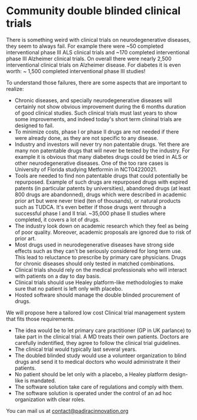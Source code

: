 # Community double blinded clinical trials
There is something weird with clinical trials on neurodegenerative diseases, they seem to always fail.
For example there were ~50 completed interventional phase III ALS clinical trials and ~170 completed interventional  phase III Alzheimer clinical trials. On overall there were nearly 2,500 interventional clinical trials on Alzheimer disease. For diabetes it is even worth: ~ 1,500 completed interventional phase III studies!

To understand those failures, there are some aspects that are important to realize:
- Chronic diseases, and specially neurodegenerative diseases will certainly not show obvious improvement during the 6 months duration of good clinical studies. Such clinical trials must last years to show some improvements, and indeed today's short term clininal trials are designed to fail.
- To minimize costs, phase I or phase II drugs are not needed if there were already done, as they are not specific to any disease.
- Industry and investors will never try non patentable drugs. Yet there are many non patentable drugs that will never be tested by the industry. For example it is obvious that many diabetes drugs could be tried in ALS or other neurodegenerative diseases. One of the too rare cases is University of Florida studying Metformin in NCT04220021.
- Tools are needed to find non patentable drugs that could potentially be repurposed. Example of such drugs are repurposed drugs with expired patents (in particular patents by universities), abandoned drugs (at least 800 drugs are abandonned), drugs which were described in academic prior art but were never tried (ten of thousands), or natural products such as TUDCA. It's even better if those drugs went through a successful phase I and II trial. ~35,000 phase II studies where completed, it covers a lot of drugs. 
- The industry look down on academic research which they feel as being of poor quality. Moreover, academic proposals are ignored due to risk of prior art.
- Most drugs used in neurodegenerative diseases have strong side effects such as they can't be seriously considered for long term use. This lead to reluctance to prescribe by primary care physicians. Drugs for chronic diseases should only tested in matched combinations.
- Clinical trials should rely on the medical professionals who will interact with patients on a day to day basis.
- Clinical trials should use Healey platform-like methodologies to make sure that no patient is left only with placebo.
- Hosted software should manage the double blinded procurement of drugs.

We will propose here a tailored low cost Clinical trial management system that fits those requirements. 

- The idea would be to let primary care practitioner (GP in UK parlance) to take part in the clinical trial. A MD treats their own patients. Doctors are carefully indentified, they agree to follow the clinical trial guidelines.
- The clinical trial would typically last several years.
- The doubled blinded study would use a volunteer organization to blind drugs and send it to medical doctors who would administrate it their patients.
- No patient should be let only with a placebo, a Healey platform design-like is mandated.
- The software solution take care of regulations and comply with them.
- The software solution is operated under the control of an ad hoc organization with clear roles.

You can mail us at contact@padiracinnovation.org
